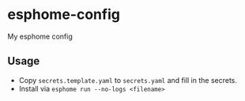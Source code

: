 # esphome-config

My esphome config

## Usage

* Copy `secrets.template.yaml` to `secrets.yaml` and fill in the secrets.
* Install via `esphome run --no-logs <filename>`